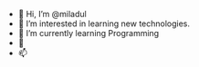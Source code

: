 - 👋 Hi, I’m @miladul
- 👀 I’m interested in learning new technologies.
- 🌱 I’m currently learning Programming
- 💞️ 
- 📫
